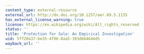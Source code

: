 ```yaml
---
content_type: external-resource
external_url: http://dx.doi.org/10.1257/aer.89.5.1135
has_external_license_warning: true
license: https://en.wikipedia.org/wiki/All_rights_reserved
status: ''
title: 'Protection for Sale: An Empirical Investigation'
uid: 5ff20a37-be35-4f96-8aa5-393d664644d5
wayback_url: ''
---
```

